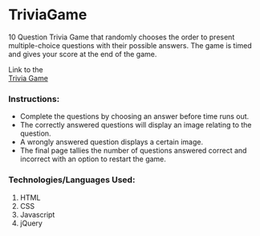 # TriviaGame
10 Question Trivia Game that randomly chooses the order to present multiple-choice questions with their possible answers.
The game is timed and gives your score at the end of the game.

Link to the  
[Trivia Game](https://juliedavison.github.io/TriviaGame/)


### Instructions:

* Complete the questions by choosing an answer before time runs out.  
* The correctly answered questions will display an image relating to the question.  
* A wrongly answered question displays a certain image.
* The final page tallies the number of questions answered correct and incorrect with an option to restart the game.


### Technologies/Languages Used:

1. HTML
2. CSS
3. Javascript
4. jQuery